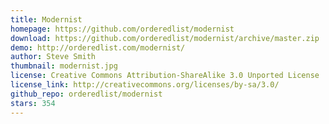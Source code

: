 ```yaml
---
title: Modernist
homepage: https://github.com/orderedlist/modernist
download: https://github.com/orderedlist/modernist/archive/master.zip
demo: http://orderedlist.com/modernist/
author: Steve Smith
thumbnail: modernist.jpg
license: Creative Commons Attribution-ShareAlike 3.0 Unported License
license_link: http://creativecommons.org/licenses/by-sa/3.0/
github_repo: orderedlist/modernist
stars: 354
---
```

